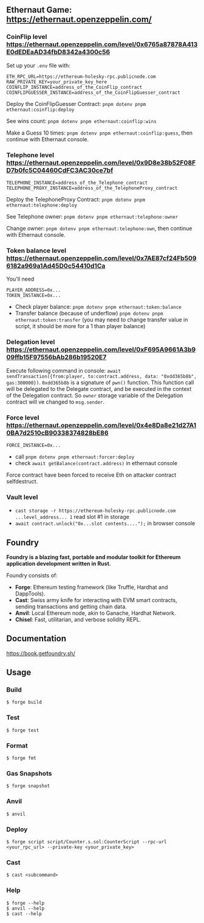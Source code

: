 ## Ethernaut Game: https://ethernaut.openzeppelin.com/

### CoinFlip level https://ethernaut.openzeppelin.com/level/0x6765a87878A413E0dEDEaAD34fbD8342a4300c56

Set up your `.env` file with:

```plaintext
ETH_RPC_URL=https://ethereum-holesky-rpc.publicnode.com
RAW_PRIVATE_KEY=your_private_key_here
COINFLIP_INSTANCE=address_of_the_CoinFlip_contract
COINFLIPGUESSER_INSTANCE=address_of_the_CoinFlipGuesser_contract
```

Deploy the CoinFlipGuesser Contract: `pnpm dotenv pnpm ethernaut:coinflip:deploy`

See wins count: `pnpm dotenv pnpm ethernaut:coinflip:wins`

Make a Guess 10 times: `pnpm dotenv pnpm ethernaut:coinflip:guess`, then continue with Ethernaut console.

### Telephone level https://ethernaut.openzeppelin.com/level/0x9D8e38b52F08FD7b0fc5C04460CdFC3AC30ce7bf

```plaintext
TELEPHONE_INSTANCE=address_of_the_Telephone_contract
TELEPHONE_PROXY_INSTANCE=address_of_the_TelephoneProxy_contract
```

Deploy the TelephoneProxy Contract: `pnpm dotenv pnpm ethernaut:telephone:deploy`

See Telephone owner: `pnpm dotenv pnpm ethernaut:telephone:owner`

Change owner: `pnpm dotenv pnpm ethernaut:telephone:own`, then continue with Ethernaut console.

### Token balance level https://ethernaut.openzeppelin.com/level/0x7AE87cf24Fb5096182a969a1Ad45D0c54410d1Ca

You'll need

```plaintext
PLAYER_ADDRESS=0x...
TOKEN_INSTANCE=0x...
```

- Check player balance: `pnpm dotenv pnpm ethernaut:token:balance`
- Transfer balance (because of underflow) `pnpm dotenv pnpm ethernaut:token:transfer` (you may need to change transfer value in script, it should be more for a 1 than player balance)

### Delegation level https://ethernaut.openzeppelin.com/level/0xF695A9661A3b909ffb15F97556bAb286b19520E7

Execute following command in console: `await sendTransaction({from:player, to:contract.address, data: "0xdd365b8b", gas:300000})`. `0xdd365b8b` is a signature of `pwn()` function. This function call will be delegated to the Delegate contract, and be executed in the context of the Delegation contract. So `owner` storage variable of the Delegation contract will ve changed to `msg.sender`.

### Force level https://ethernaut.openzeppelin.com/level/0x4e8Da8e21d27A10BA7d2510cB90338374828bE86

```
FORCE_INSTANCE=0x...
```

- call `pnpm dotenv pnpm ethernaut:forcer:deploy`
- check `await getBalance(contract.address)` in ethernaut console

Force contract have been forced to receive Eth on attacker contract selfdestruct.

### Vault level

- `cast storage -r https://ethereum-holesky-rpc.publicnode.com ...level_address... 1` read slot #1 in storage
- `await contract.unlock("0x...slot contents....");` in browser console

## Foundry

**Foundry is a blazing fast, portable and modular toolkit for Ethereum application development written in Rust.**

Foundry consists of:

- **Forge**: Ethereum testing framework (like Truffle, Hardhat and DappTools).
- **Cast**: Swiss army knife for interacting with EVM smart contracts, sending transactions and getting chain data.
- **Anvil**: Local Ethereum node, akin to Ganache, Hardhat Network.
- **Chisel**: Fast, utilitarian, and verbose solidity REPL.

## Documentation

https://book.getfoundry.sh/

## Usage

### Build

```shell
$ forge build
```

### Test

```shell
$ forge test
```

### Format

```shell
$ forge fmt
```

### Gas Snapshots

```shell
$ forge snapshot
```

### Anvil

```shell
$ anvil
```

### Deploy

```shell
$ forge script script/Counter.s.sol:CounterScript --rpc-url <your_rpc_url> --private-key <your_private_key>
```

### Cast

```shell
$ cast <subcommand>
```

### Help

```shell
$ forge --help
$ anvil --help
$ cast --help
```
